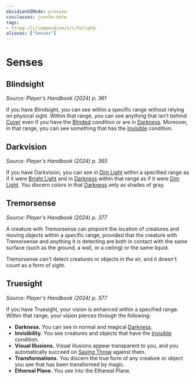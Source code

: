 ```yaml
---
obsidianUIMode: preview
cssclasses: json5e-note
tags:
- ttrpg-cli/compendium/src/5e/xphb
aliases: ["Senses"]
---
```

# Senses

## Blindsight
_Source: Player's Handbook (2024) p. 361_

If you have Blindsight, you can see within a specific range without relying on physical sight. Within that range, you can see anything that isn't behind [Cover](3-Mechanics/CLI/rules/variant-rules/cover-xphb.md) even if you have the [Blinded](3-Mechanics/CLI/rules/conditions.md#Blinded) condition or are in [Darkness](3-Mechanics/CLI/rules/variant-rules/darkness-xphb.md). Moreover, in that range, you can see something that has the [Invisible](3-Mechanics/CLI/rules/conditions.md#Invisible) condition.

## Darkvision
_Source: Player's Handbook (2024) p. 365_

If you have Darkvision, you can see in [Dim Light](3-Mechanics/CLI/rules/variant-rules/dim-light-xphb.md) within a specified range as if it were [Bright Light](3-Mechanics/CLI/rules/variant-rules/bright-light-xphb.md) and in [Darkness](3-Mechanics/CLI/rules/variant-rules/darkness-xphb.md) within that range as if it were [Dim Light](3-Mechanics/CLI/rules/variant-rules/dim-light-xphb.md). You discern colors in that [Darkness](3-Mechanics/CLI/rules/variant-rules/darkness-xphb.md) only as shades of gray.

## Tremorsense
_Source: Player's Handbook (2024) p. 377_

A creature with Tremorsense can pinpoint the location of creatures and moving objects within a specific range, provided that the creature with Tremorsense and anything it is detecting are both in contact with the same surface (such as the ground, a wall, or a ceiling) or the same liquid.

Tremorsense can't detect creatures or objects in the air, and it doesn't count as a form of sight.

## Truesight
_Source: Player's Handbook (2024) p. 377_

If you have Truesight, your vision is enhanced within a specified range. Within that range, your vision pierces through the following:

- **Darkness.** You can see in normal and magical [Darkness](3-Mechanics/CLI/rules/variant-rules/darkness-xphb.md).  
- **Invisibility.** You see creatures and objects that have the [Invisible](3-Mechanics/CLI/rules/conditions.md#Invisible) condition.  
- **Visual Illusions.** Visual illusions appear transparent to you, and you automatically succeed on [Saving Throw](3-Mechanics/CLI/rules/variant-rules/saving-throw-xphb.md) against them.  
- **Transformations.** You discern the true form of any creature or object you see that has been transformed by magic.  
- **Ethereal Plane.** You see into the Ethereal Plane.